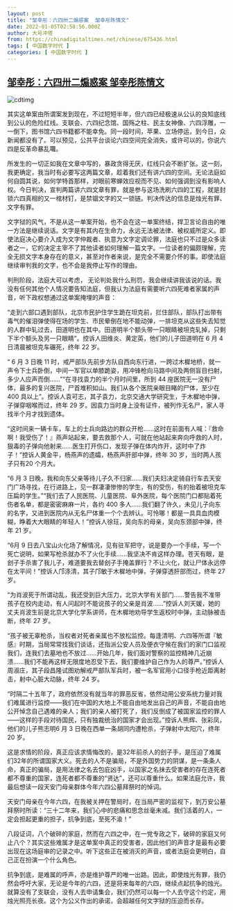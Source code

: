 ```yaml
---
layout: post
title: "邹幸彤：六四卅二煽惑案  邹幸彤陈情文"
date: 2022-01-05T02:58:56.000Z
author: 大号冲塔
from: https://chinadigitaltimes.net/chinese/675436.html
tags: [ 中国数字时代 ]
categories: [ 中国数字时代 ]
---
```

<!--1641351536000-->
[邹幸彤：六四卅二煽惑案  邹幸彤陈情文](https://chinadigitaltimes.net/chinese/675436.html)
------

<div>
<p><img src="https://chinadigitaltimes.net/chinese/files/2022/01/屏幕快照-2022-01-04-下午8.18.00-2.png" alt="cdtimg" /></p><p>其实这单案由所谓案发到现在，不过短短半年，但六四已经极速从公认的良知底线到公认的危险红线。支联会、六四纪念馆、国殇之柱、民主女神像、六四浮雕，一一倒下，图书馆六四书籍都不能幸免。同一段时间，苹果、立场停运，到今日，众新闻都没有了。可以预见，公共平台谈论六四空间完全消失，或许可以的，你说六四是反革命暴乱囖。</p><p>所发生的一切正如我在文章中写的，暴政贪得无厌，红线只会不断扩张。这一刻，我更确定，我当时有必要写这两篇文章，趁着我们还有讲六四的空间。无论法庭如何自圆其说，如何学特首那样，对眼前寒蝉效应视而不见、如何强调到没有影响人权。今日判决，宣判两篇讲六四文章有罪，就是参与这场洗刷六四的工程，就是封锁六四真相的又一棺材钉，是禁锢文字的又一锁链。判决传达的信息是烛光有罪、文字有罪。</p><p>文字狱的风气，不是从这一单案开始，也不会在这一单案终结，捍卫言论自由的唯一方法是继续说话。文字是有其内在生命力，永远无法被法律、被权威所定义。即使法庭决心要介入成为文字仲裁者、执意为文字定调论罪，法庭也只不过是众多读者之一，它的决定主宰不了其他读者如何理解一篇文字。一位读者的偏颇理解，完全无损文字本身存在的意义，甚至对作者来说，是完全不需要介怀的事。即使法庭继续审判我的文字，也不会是我停止写作的理由。</p><p>判刑阶段，法庭大可以考虑， 无论判处我什么刑罚，我会继续讲我该说的话。我没有任何其他个人情况要告知法庭，但我认为法庭有需要听六四死难者家属的声音，听下政权想通过这单案掩埋的声音：</p><p>“走到六部口遇到部队，北京市民护住学生跪在坦克前，拦住部队，部队打出带有毒气的催泪弹使得在场的学生、市民晕倒在地不能动弹，一排坦克从这些失去知觉的人群中轧过去，田道明也在其中。田道明半个额头带一只眼睛被坦克轧掉，只剩下半个额头及另一只眼睛”。控诉人田维炎、黄定英，他们的儿子田道明在 6 月 4 日清晨被坦克车碾死，终年 22 岁。</p><p>“ 6 月 3 日晚 11 时，戒严部队先前步方队自西向东行进，一跨过木樨地桥，就一声令下士兵卧倒，中间一军官以单膝跪姿，用冲锋枪向马路中间及两侧盲目扫射，多少人应声而倒……”“在寻找袁力的半个月时间里，所到 44 座医院无一没有尸体，最多的复兴医院，尸首堆积如山。我们从各个医院亲眼目睹的尸体，至少在 400 具以上”。控诉人袁可志，其子袁力，北京交通大学研究生，于木樨地中弹，子弹穿咽喉而过，终年 29 岁。因袁力当时身上没有证件，被列作无名尸，家人寻找半个月才找到遗体。</p><p>“这时间来一辆卡车，车上的士兵向路边的群众开枪……这时在前面有人喊：『救命啊！我受伤了！』燕声站起来，要去救那个人，可就在他站起来奔向呼救的人时，狠毒的子弹向他射来……医生打开伤口，发现子弹在体内炸开，这时中了炸子！”控诉人黄金平，杨燕声的遗孀，杨燕声肝部中弹，终年 30 岁，当时两人孩子只有20 个月大。</p><p>“6 月 3 日晚，我和向东父亲等待儿子久不归家……我们夫妇决定骑自行车去天安门广场寻找，在行进路上，见一群凄凄惨惨的学生，有的受伤，有的抬着被坦克车压扁的学生。”“我们去了人民医院、儿童医院、阜外医院，每个医院门口都贴着死伤者名单，都是密密麻麻一片，各约 400 多人……我们翻了许久，未见儿子向东的名字，又进到医院内从无名尸体重一个个去辨认。可怜哪！都是一具具血肉模糊，睁着大大眼睛的年轻人！”控诉人徐玨，吴向东的母亲，吴向东颈部中弹，终年 21 岁。</p><p>“6月 9 日去八宝山火化场了解情况，见有驻军把守，说是要办一个手续，写一个死亡说明，如果写枪杀就办不了火化手续……我坚决不肯这样办理。苍天有眼，是刽子手杀害了我儿子，难道要我去替刽子手掩盖罪行？不让火化，就让尸体永远停在太平间！”控诉人邝涤清，其子邝敏于木樨地中弹，子弹穿透肝部而过，终年 27 岁。</p><p>“为肖波死于所谓动乱，我还受到巨大压力，北京大学有关部门……警告我不准带孩子在校内走动，有人问起时不能说孩子的父亲是肖波……”控诉人刘天媛，她的丈夫肖波生前是北京大学化学系讲师，在木樨地劝导学生返校时中弹，主动脉被击断，终年 27 岁。</p><p>“孩子被无辜枪杀，当权者对死者亲属也不放松监控。每逢清明、六四等所谓『敏感』时期，当局常常找我们谈话，还指派公安人员及便衣守候在我们的家门口监视我们，连我们去墓地也不放过……开始几年，我们面对警察的监控精神几近崩溃……我们不能再这样无限度地忍受下去，我们要维护自己作为人的尊严。”控诉人周淑庄，其子段昌隆试图劝解戒严部队军兵时，被一名军官用小口径手枪近距离射击，射中心脏大动脉，终年 24 岁。</p><p>“时隔二十五年了，政府依然没有就当年的罪恶反省，依然动用公安系统力量对我们难属进行监控——我们在中国的大地上不能自由地发出自己的声音，不能自由地公开悼念自己遇难的亲人；我们的亲人被打死了，我们反倒成了被国家监控的罪人——这样的手段对待国民，只有独裁统治的国家才会出现。”控诉人熊辉、张彩凤，他们的儿子熊志明6 月 3 日晚在西单一条胡同内遭枪杀，子弹射中太阳穴，终年20 岁。</p><p>这是求情的阶段，真正应该求情悔改的，是32年前杀人的刽子手，是压迫了难属们32年的所谓国家大义。死去的人不是骗局，不是外国势力的阴谋，是一条条人命，真正的骗局，是用法律之名去包庇凶手，以国家之名抹去受害者的存在连死者都不尊重的国家，连死者都不尊重的“贤达”，还可以尊重什么。如果法庭允许，我最后想读一段天安门母亲群体今年六四公墓拜祭时的悼词。</p><p>天安门母亲在今年六四，在我被关押在警局时，在当局严密的监视下，到万安公墓拜祭时所读：“三十二年来，我们心中的悲痛和思念丝毫未减。我们活着的人，一定会担起更重的担子，抗争到底，至死不渝！”</p><p>八段证词，八个破碎的家庭，然而在六四之中，在一党专政之下，破碎的家庭又何止八个？其实这些难属才是这单案中真正的受害者，因此他们的声音才是最有必要出现在这场庭审的记录之中。听下这些正在被消灭的声音，或者法庭会更明白，自己正在扮演一个什么角色。</p><p>抗争到底，是难属的呼声，亦是维护尊严的唯一出路。因此，即使烛光有罪，我仍然会呼吁大家，无论是今年的六四，还是将来每年的六四，继续点起抗争的烛光。就算没有了支联会，没有人去申请集会，我们仍然可以每一个人去守这个约定，用烛光照亮长夜。这个为公义作出的承诺，会超越任何文字狱的压迫而长存。</p>
</div>
